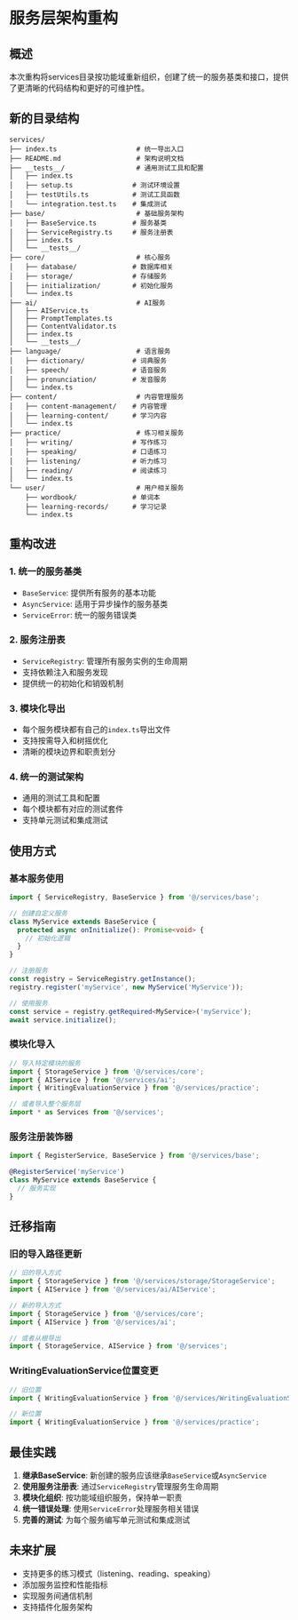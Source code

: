 # 服务层架构重构

## 概述

本次重构将services目录按功能域重新组织，创建了统一的服务基类和接口，提供了更清晰的代码结构和更好的可维护性。

## 新的目录结构

```
services/
├── index.ts                    # 统一导出入口
├── README.md                   # 架构说明文档
├── __tests__/                  # 通用测试工具和配置
│   ├── index.ts
│   ├── setup.ts               # 测试环境设置
│   ├── testUtils.ts           # 测试工具函数
│   └── integration.test.ts    # 集成测试
├── base/                       # 基础服务架构
│   ├── BaseService.ts         # 服务基类
│   ├── ServiceRegistry.ts     # 服务注册表
│   ├── index.ts
│   └── __tests__/
├── core/                       # 核心服务
│   ├── database/              # 数据库相关
│   ├── storage/               # 存储服务
│   ├── initialization/        # 初始化服务
│   └── index.ts
├── ai/                         # AI服务
│   ├── AIService.ts
│   ├── PromptTemplates.ts
│   ├── ContentValidator.ts
│   ├── index.ts
│   └── __tests__/
├── language/                   # 语言服务
│   ├── dictionary/            # 词典服务
│   ├── speech/                # 语音服务
│   ├── pronunciation/         # 发音服务
│   └── index.ts
├── content/                    # 内容管理服务
│   ├── content-management/    # 内容管理
│   ├── learning-content/      # 学习内容
│   └── index.ts
├── practice/                   # 练习相关服务
│   ├── writing/               # 写作练习
│   ├── speaking/              # 口语练习
│   ├── listening/             # 听力练习
│   ├── reading/               # 阅读练习
│   └── index.ts
└── user/                       # 用户相关服务
    ├── wordbook/              # 单词本
    ├── learning-records/      # 学习记录
    └── index.ts
```

## 重构改进

### 1. 统一的服务基类

- `BaseService`: 提供所有服务的基本功能
- `AsyncService`: 适用于异步操作的服务基类
- `ServiceError`: 统一的服务错误类

### 2. 服务注册表

- `ServiceRegistry`: 管理所有服务实例的生命周期
- 支持依赖注入和服务发现
- 提供统一的初始化和销毁机制

### 3. 模块化导出

- 每个服务模块都有自己的`index.ts`导出文件
- 支持按需导入和树摇优化
- 清晰的模块边界和职责划分

### 4. 统一的测试架构

- 通用的测试工具和配置
- 每个模块都有对应的测试套件
- 支持单元测试和集成测试

## 使用方式

### 基本服务使用

```typescript
import { ServiceRegistry, BaseService } from '@/services/base';

// 创建自定义服务
class MyService extends BaseService {
  protected async onInitialize(): Promise<void> {
    // 初始化逻辑
  }
}

// 注册服务
const registry = ServiceRegistry.getInstance();
registry.register('myService', new MyService('MyService'));

// 使用服务
const service = registry.getRequired<MyService>('myService');
await service.initialize();
```

### 模块化导入

```typescript
// 导入特定模块的服务
import { StorageService } from '@/services/core';
import { AIService } from '@/services/ai';
import { WritingEvaluationService } from '@/services/practice';

// 或者导入整个服务层
import * as Services from '@/services';
```

### 服务注册装饰器

```typescript
import { RegisterService, BaseService } from '@/services/base';

@RegisterService('myService')
class MyService extends BaseService {
  // 服务实现
}
```

## 迁移指南

### 旧的导入路径更新

```typescript
// 旧的导入方式
import { StorageService } from '@/services/storage/StorageService';
import { AIService } from '@/services/ai/AIService';

// 新的导入方式
import { StorageService } from '@/services/core';
import { AIService } from '@/services/ai';

// 或者从根导出
import { StorageService, AIService } from '@/services';
```

### WritingEvaluationService位置变更

```typescript
// 旧位置
import { WritingEvaluationService } from '@/services/WritingEvaluationService';

// 新位置
import { WritingEvaluationService } from '@/services/practice';
```

## 最佳实践

1. **继承BaseService**: 新创建的服务应该继承`BaseService`或`AsyncService`
2. **使用服务注册表**: 通过`ServiceRegistry`管理服务生命周期
3. **模块化组织**: 按功能域组织服务，保持单一职责
4. **统一错误处理**: 使用`ServiceError`处理服务相关错误
5. **完善的测试**: 为每个服务编写单元测试和集成测试

## 未来扩展

- 支持更多的练习模式（listening、reading、speaking）
- 添加服务监控和性能指标
- 实现服务间通信机制
- 支持插件化服务架构